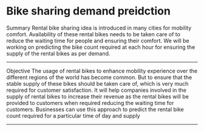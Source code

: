 # Bike sharing demand preidction

Summary
Rental bike sharing idea is introduced in many cities for mobility comfort. Availability of these rental bikes needs to be taken care of to reduce the waiting time for people and ensuring their comfort. We will be working on predicting the bike count required at each hour for ensuring the supply of the rental bikes as per demand.

-----------------------------------------------------

Objective
The usage of rental bikes to enhance mobility experience over the different regions of the world has become common. But to ensure that the stable supply of these bikes should be taken care of, which is very much required for customer satisfaction. It will help companies involved in the supply of rental bikes to increase their revenue as the rental bikes will be provided to customers when required reducing the waiting time for customers. Businesses can use this approach to predict the rental bike count required for a particular time of day and supply

-----------------------------------------------------
